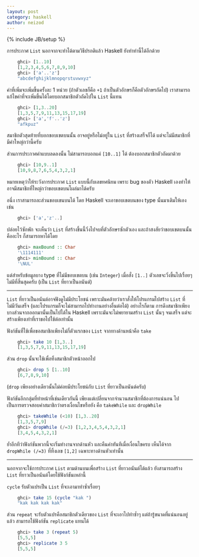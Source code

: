 ```yaml
---
layout: post
category: haskell
author: neizod
---
```

{% include JB/setup %}

การประกาศ `List` นอกจากจะทำได้ตามวิธีปรกติแล้ว Haskell ยังทำท่านี้ได้อีกด้วย

```haskell
    ghci> [1..10]
    [1,2,3,4,5,6,7,8,9,10]
    ghci> ['a'..'z']
    "abcdefghijklmnopqrstuvwxyz"
```

ค่าที่เพิ่มจะเพิ่มขึ้นครั้งละ 1 หน่วย (ถ้าตัวเลขก็คือ `+1` ถ้าเป็นตัวอักษรก็คือตัวอักษรถัดไป) เราสามารถแก้ไขค่าที่จะเพิ่มขึ้นได้โดยบอกสมาชิกตัวถัดไปใน `List` นี้แทน

```haskell
    ghci> [1,3..20]
    [1,3,5,7,9,11,13,15,17,19]
    ghci> ['a','f'..'z']
    "afkpuz"
```

สมาชิกตัวสุดท้ายที่บอกขอบเขตบนนั้น อาจอยู่หรือไม่อยู่ใน `List` ที่สร้างเสร็จก็ได้ แต่จะไม่มีสมาชิกที่มีค่าใหญ่กว่านี้ครับ

ส่วนการประกาศค่าแบบลดลงนั้น ไม่สามารถบอกแค่ `[10..1]` ได้ ต้องบอกสมาชิกตัวถัดมาด้วย

```haskell
    ghci> [10,9..1]
    [10,9,8,7,6,5,4,3,2,1]
```

หมายเหตุว่าให้ระวังการประกาศ `List` แบบนี้กับเลขทศนิยม เพราะ bug ของตัว Haskell เองทำให้อาจมีสมาชิกที่ใหญ่กว่าขอบเขตบนโผล่มาได้ครับ

อนึ่ง เราสามารถละส่วนขอบเขนบนได้ โดย Haskell จะเอาขอบเขตบนของ type นั้นมาเติมให้เอง เช่น

```haskell
    ghci> ['a','z'..]
```

ปล่อยไว้ซักพัก จะเห็นว่า `List` ที่สร้างขึ้นนี้วิ่งไปจบที่ตัวอักษรซักตัวเอง และถ้าสงสัยว่าขอบเขตบนนั้นคืออะไร ก็สามารถหาได้โดย

```haskell
    ghci> maxBound :: Char
    '\1114111'
    ghci> minBound :: Char
    '\NUL'
```

แต่สำหรับข้อมูลบาง type ที่ไม่มีขอบเขตบน (เช่น `Integer`) เมื่อสั่ง `[1..]` ตัวเลขจะวิ่งขี้นไปเรื่อยๆ ไม่มีที่สิ้นสุดครับ (เป็น `List` ที่ยาวเป็นอนันต์)

---

`List` ที่ยาวเป็นอนันต์อาจฟังดูไม่มีประโยชน์ เพราะมันคล้ายว่าเราสั่งให้โปรแกรมไปสร้าง `List` ที่ไม่มีวันเสร็จ (และโปรแกรมก็จะไม่สามารถไปทำงานอย่างอื่นต่อได้) อย่างไรก็ตาม การดึงสมาชิกเพียงบางส่วนจากออกมานั้นเป็นไปได้ใน Haskell เพราะมันจะไม่พยายามสร้าง `List` นั้นๆ จนเสร็จ แต่จะสร้างเพียงเท่าที่เราขอไปใช้ต่อเท่านั้น

ฟังก์ชันที่ใช้เพื่อขอสมาชิกเพียงไม่กี่ตัวแรกของ `List` จากทางด้านหน้าคือ `take`

```haskell
    ghci> take 10 [1,3..]
    [1,3,5,7,9,11,13,15,17,19]
```

ส่วน `drop` นั้นจะใช้เพื่อทิ้งสมาชิกตัวหน้าออกไป

```haskell
    ghci> drop 5 [1..10]
    [6,7,8,9,10]
```

(`drop` เพียงอย่างเดียวนั้นไม่ค่อยมีประโยชน์กับ `List` ที่ยาวเป็นอนันต์ครับ)

ฟังก์ชันอีกกลุ่มที่ทำหน้าที่เช่นเดียวกันนี้ เพียงแต่เปลี่ยนจากจำนวนสมาชิกที่ต้องการแน่นอน ไปเป็นการตรวจสอบค่าสมาชิกว่าตรงเงื่อนไขหรือยัง คือ `takeWhile` และ `dropWhile`

```haskell
    ghci> takeWhile (<10) [1,3..20]
    [1,3,5,7,9]
    ghci> dropWhile (/=3) [1,2,3,4,5,4,3,2,1]
    [3,4,5,4,3,2,1]
```

ย้ำอีกทีว่าฟังก์ชันพวกนี้จะเริ่มทำงานจากด้านหัว และคืนค่าทันทีเมื่อเงื่อนไขครบ เห็นได้จาก `dropWhile (/=3)` ที่ทิ้งเลข `[1,2]` เฉพาะทางด้านหัวเท่านั้น

---

นอกจากจะใช้การประกาศ `List` ตามด้านบนเพื่อสร้าง `List` ที่ยาวอนันต์ได้แล้ว ยังสามารถสร้าง `List` ที่ยาวเป็นอนันต์โดยใช้ฟังก์ชันเหล่านี้

`cycle` รับตัวแปรเป็น `List` ที่จะเอามาทำซ้ำเรื่อยๆ

```haskell
    ghci> take 15 (cycle "kak ")
    "kak kak kak kak"
```

ส่วน `repeat` จะรับตัวแปรคือสมาชิกตัวเดียวของ `List` ที่จะเอาไปทำซ้ำๆ แต่ถ้ารู้ขนาดที่แน่นอนอยู่แล้ว สามารถใช้ฟังก์ชัน `replicate` แทนได้

```haskell
    ghci> take 3 (repeat 5)
    [5,5,5]
    ghci> replicate 3 5
    [5,5,5]
```
